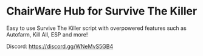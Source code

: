# ChairWare Hub for Survive The Killer
Easy to use Survive The Killer script with overpowered features such as Autofarm, Kill All, ESP and more! 

Discord: https://discord.gg/WNeMvS5GB4
